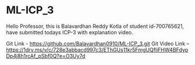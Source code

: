 # ML-ICP_3


Hello Professor, this is Balavardhan Reddy Kotla of student id-700765621, have submitted todays ICP-3 with explanation video.


Git Link -  https://github.com/Balavardhan0910/ML-ICP_3.git
Git Video Link – https://1drv.ms/v/c/728e3abbacd997c3/EThGUs11kr5FmgUQfliFHW4BFdypDp4j8h1rcAf_pSbf0Q?e=O3Uy7d
